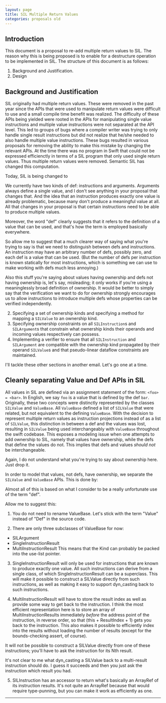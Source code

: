 ```yaml
---
layout: page
title: SIL Multiple Return Values
categories: proposals old
---
```


## Introduction

This document is a proposal to re-add multiple return values to SIL. The reason
why this is being proposed is to enable for a destructure operation to be
implemented in SIL. The structure of this document is as follows:

1. Background and Justification.
2. Design

## Background and Justification

SIL originally had multiple return values. These were removed in the past year
since the APIs that were used to manipulate return values were difficult to use
and a small compile time benefit was realized. The difficulty of these APIs
being yielded were rooted in the APIs for manipulating single value instructions
and multiple value instructions were not separated at the API level. This led to
groups of bugs where a compiler writer was trying to only handle single result
instructions but did not realize that he/she needed to also handle multiple
value instructions. These bugs resulted in various proposals for removing the
ability to make this mistake by changing the relevant APIs. At the time there
was no program in Swift that could not be expressed efficienctly in terms of a
SIL program that only used single return values. Thus multiple return values
were removed. Semantic SIL has changed this computation.

Today, SIL is being changed to 

We currently have two kinds of def: instructions and arguments.  Arguments
always define a single value, and I don't see anything in your proposal that
changes that.  And the idea that an instruction produces exactly one value is
already problematic, because many don't produce a meaningful value at all.
All that changes in your proposal is that certain instructions need to be able
to produce multiple values.

Moreover, the word "def" clearly suggests that it refers to the definition of a
value that can be used, and that's how the term is employed basically everywhere.

So allow me to suggest that a much clearer way of saying what you're trying to
say is that we need to distinguish between defs and instructions.  An instruction
may have an arbitrary number of defs, possibly zero, and each def is a value
that can be used.  (But the number of defs per instruction is known statically
for most instructions, which is something we can use to make working with
defs much less annoying.)

Also this stuff you're saying about values having ownership and defs not having
ownership is, let's say, misleading; it only works if you're using a meaninglessly
broad definition of ownership.  It would be better to simply say that the verification
we want to do for ownership strongly encourages us to allow instructions to 
introduce multiple defs whose properties can be verified independently.

2. Specifying a set of ownership kinds and specifying a method for mapping a
   `SILValue` to an ownership kind.
3. Specifying ownership constraints on all `SILInstruction`s and `SILArgument`s
   that constrain what ownership kinds their operands and incoming values
   respectively can possess.
4. Implementing a verifier to ensure that all `SILInstruction` and `SILArgument`
   are compatible with the ownership kind propagated by their operand
   `SILValue`s and that pseudo-linear dataflow constraints are maintained.

I'll tackle these other sections in another email.  Let's go one at a time.

## Cleanly separating Value and Def APIs in SIL

All values in SIL are defined via an assignment statement of the form: `<foo> = <bar>`.
In English, we say `foo` is a value that is defined by the def
`bar`. Originally, these two concepts were distinctly represented by the classes
`SILValue` and `ValueBase`. All `ValueBase` defined a list of `SILValue` that
were related, but not equivalent to the defining `ValueBase`. With the decision
to represent multiple return values as instruction projections instead of as a
list of `SILValue`, this distinction in between a def and the values was lost,
resulting in `SILValue` being used interchangeably with `ValueBase` throughout
the swift codebase. This exposes a modeling issue when one attempts to add
ownership to SIL, namely that values have ownership, while the defs that define
the values do not. This implies that defs and values *should not* be
interchangeable.

Again, I do not understand what you're trying to say about ownership here.
Just drop it.

In order to model that values, not defs, have ownership, we separate the
`SILValue` and `ValueBase` APIs. This is done by:

Almost all of this is based on what I consider to be a really unfortunate use
of the term "def".

Allow me to suggest this:

1. You do not need to rename ValueBase.  Let's stick with the term "Value"
instead of "Def" in the source code.

2. There are only three subclasses of ValueBase for now:
  - SILArgument
  - SingleInstructionResult
  - MultiInstructionResult
This means that the Kind can probably be packed into the use-list pointer.

3. SingleInstructionResult will only be used for instructions that are known to
produce exactly one value.  All such instructions can derive from a single
class, of which SingleInstructionResult can be a superclass.  This will make
it possible to construct a SILValue directly from such instructions, as well as
making it easy to support dyn_casting back to such instructions.

4. MultiInstructionResult will have to store the result index as well as provide
some way to get back to the instruction.  I think the most efficient representation
here is to store an array of MultiInstructionResults immediately *before* the
address point of the instruction, in reverse order, so that (this + ResultIndex + 1)
gets you back to the instruction.  This also makes it possible to efficiently index
into the results without loading the number of results (except for the
bounds-checking assert, of course).

It will not be possible to construct a SILValue directly from one of these instructions;
you'll have to ask the instruction for its Nth result.

It's not clear to me what dyn_casting a SILValue back to a multi-result instruction
should do.  I guess it succeeds and then you just ask the instruction which
result you had.

5. SILInstruction has an accessor to return what's basically an ArrayRef of
its instruction results.  It's not quite an ArrayRef because that would require
type-punning, but you can make it work as efficiently as one.

---

<!--

### Multiple Return Value Implementation

Now that we have separated the APIs that relate `SILValue` and `ValueDef`
cleanly. (TODO Maybe say match the model?), we need to consider how to represent
multiple return values. We do this by introducing a new class called a
`ValueBundle`.

A `ValueBundle` is conceptually a “bundle of values” that is represented by an
SSA value. Its sub-elements can only be extracted by an as yet to be implemented
`bundle_extract` instruction. In the trivial case (i.e. a unary result), we do
not represent the `ValueBundle` and `bundle_extract` explicitly. This ensures
that the current IR we print today is invariant. But in the case of a
`ValueBundle` with multiple elements, we require that:

The `ValueBundle` SSA value is only used by `bundle_extract` instructions.  Each
“sub-element” of the `ValueBundle` is taken by a `bundle_extract` instruction
exactly once along all paths through the program.  This enables `ValueBundles`
to be used with `bundle_extracts` to represent multiple return values.

Given that a `ValueBundle` is what a `ValueDef` defines, we make `ValueBundle` a
field on `ValueDef`:

    class ValueDef {
      ...
      ValueBundle Bundle;
    
    public:
      ValueBundle *getValues() const;
      ...
    }

Given that ValueBundle is now on ValueDef and it contains the bundle of values
defined by ValueDef, we remove the SILType and use-list field in ValueDef and
move those into ValueBundle. Thus we define the ValueBundle API as follows:

    class ValueBundleImpl {
      SILType *typeBegin;
      SILType *typeEnd;
    
    public:
      ArrayRef<SILType> getTypes() const {
        return {typeBegin, typeEnd};
      }
    
      using UseListTy =
        ArrayRefView<std::function<iterator_range<use_iterator> (Operand *)>>;
      UseListTy getUseLists() const {
        return make_arrayrefview(ArrayRef<Operand>(getOperandBegin(), getNumElements()),
                                 [](Operand *Op) -> iterator_range<use_iterator> {
                                   return {use_iterator(Op), use_iterator(nullptr)};
                                 });
        return {opBegin, getNumElements()};
      }
    
      unsigned getNumElements() const { return typeEnd - typeBegin; }
    
      TrivialValueBundle *getAsTrivial() const {
        if (getNumElements() != 1)
          return nullptr;
        return reinterpret_cast<TrivialValueBundle *>(this);
      }
    
      /// Return a range that acts as a flatmap of other ranges.
      flatmap_range<UseListTy> getAllUses() const {
        return make_flatmap_range(getUseLists());
      }
    
    private:
      Operand **getOperandBegin() const {
        return reinterpret_cast<Operand **>(this + 1);
      }
    };

    template <unsigned NumElts>
    class ValueBundle : public ValueBundleImpl,
                        protected llvm::TrailingObjects<SILType, Operand *> {
    public:
      ValueBundle() : NumElements(NumElts) {}
    };
    
    class TrivialValueBundle : ValueBundle<1> {
      SILType getType() const {
        return getTypeStart()[0];
      }
    
      use_iterator use_begin() const {
        return use_iterator(opBegin);
      }
    
      use_iterator use_end() const {
        return use_iterator(nullptr);
      }
    
      iterator_range<use_iterator> getUses() const {
        return {use_begin(), use_end()};
      }
    };

Notice how we explicitly differentiate in the class hierarchy in between the
case of having a TrivialValueBundle and a NonTrivialValueBundle. We make it easy
to go from ValueBundle to TrivialValueBundle by using the familiar getAs pattern
to make it easy to test. Thus when before one would perform:

    for (auto *Use : V->getUses()) {
      ...
    }

Instead one performs:

    if (auto *TrivialVB = V->getValues()->getAsTrivial()) {
      for (auto *Use : TrivialVB->getUses()) {
        ...
      }
    }

If one does not care about whether or not one has a trivial value bundle, there
is a convenience API for retrieving all uses from all operand lists:

    for (auto *Use : V->getAllUses()) {
      ...
    }

If we know that our ValueBase has a single result (i.e. it is a `SILArgument`,
`SILUndef`, or a `SILInstruction` with 1 result), then we can expose the trivial
value bundle APIs such as getType(), getUses(), etc.

This does require us to change SILValue. Previously when we had multiple return
values, a SILValue contained a pointer to the ValueBase and an integer
representing the index in the multiple return value array of the
ValueBase. Since we have eliminated multiple return values, SILValue’s have been
used often times in data structures that expect a pointer sized value. This
creates some representation issues for us to work around. We do this by
introducing a new data structure called EmbeddedPointerListInt. This is a class
that embeds an integer in the spare bits of a list of pointers. Assume that we 4
byte align our Operands implying our operand pointers provide us with 4 bits to
work with. We wish to store in these spare bits the operand offset from specific
leader operands to the first operand in the operand list. We first assume that a
user will never define a struct with 32768 fields. This means we need to find 15
bits of extra space. Then we use the following for a given SILValue to determine
its ValueBundle:

Define an EmbeddedPointerListInt pointer list as a group of up to 5 pointers
where we store an integer in the spare bits of the pointers. We use a variadic
integer scheme by saying that the leader pointer of the EmbeddedPointerListInt
is the only pointer that does not have its bottom tagged pointer bit set. This
enables one to iterate back through the pointers to determine the beginning of
an EmbeddedPointerListInt. Then we introduce an additional constraint where we
say that if we have a leader pointer where the 2nd to the bottom bit is set,
then we know we are at the beginning of a list of EmbeddedPointerListInts. This
enables us to determine the difference in between the first leader pointer in
the operand list and the rest of the leader pointers.

Assume that we store a pointer to the Operand *(i.e. ValueBundle use list)
associated with a given SILValue. We begin by checking the 1st bit. If none of
the lower bits are set, then we know that we have the first element of the
Operand list and know the location of the ValueBundle structure. Assume that the
1st bit is set to 1. Then we check if the second bit is set. If the second bit
is not set, then we know that we have reached the beginning of the operand list
of a NonTrivialValueBundle. If the second bit is set, then we know we have the
leader pointer of an intermediate ValueBundle. Since we do not know if we have a
full EmbeddedPointerListInt, we go back through the Operand list to the previous
EmbeddedPointerListInt. We know via contiguousness that this must be a full
EmbeddedPointerListInt, then we extract the distance to the beginning of the
Operand list and recover the location of the ValueBundle. If the 1st bit is not
set, then we know that we do not have a leader pointer in an
EmbeddedPointerListInt. Then we traverse backwards through the Operand list
until we find a leader. If the leader pointer is a beginning of Operand list
pointer, we know the address of our ValueBundle. Otherwise, if we visit 5
elements before we find a leader pointer, then we know that this operand was
part of a complete EmbeddedPointerListInt and can retrieve the relative offset
to the ValueBundle containing the SILValue. If we do not visit 5 elements before
we find a leader pointer, we jump back 5 elements to ensure that we can find a
complete EmbeddedPointerListInt and retrieve the relative offset from the leader
operand of that EmbeddedPointerListInt to the ValueBundle. The key thing to
notice is that the case of a TrivialValueBundle is extremely fast and simple
since that will be the majority of the cases that are visited, while the more
complicated case of having a non-trivial ValueBundle still has a constant amount
of work and does not involve performing a scalability hurting linear search or
bisection along the operand list.
-->
